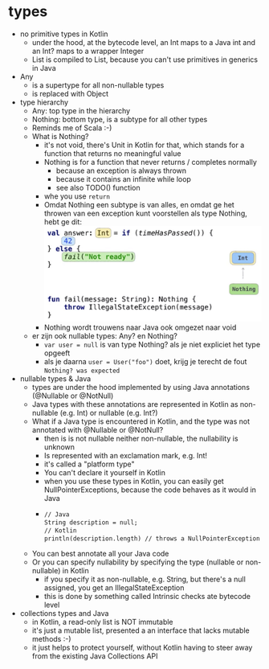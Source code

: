 # types

- no primitive types in Kotlin
    - under the hood, at the bytecode level, an Int maps to a Java int and an Int? maps to a wrapper Integer
    - List<Int> is compiled to List<Integer>, because you can't use primitives in generics in Java
- Any
    - is a supertype for all non-nullable types
    - is replaced with Object
- type hierarchy
    - Any: top type in the hierarchy
    - Nothing: bottom type, is a subtype for all other types
    - Reminds me of Scala :-)
    - What is Nothing?
        - it's not void, there's Unit in Kotlin for that, which stands for a function that returns no meaningful value
        - Nothing is for a function that never returns / completes normally
            - because an exception is always thrown
            - because it contains an infinite while loop
            - see also TODO() function
        - whe you use `return`
        - Omdat Nothing een subtype is van alles, en omdat ge het throwen van een exception kunt voorstellen als type Nothing, hebt ge dit:
        ![](nothing.png)
        - Nothing wordt trouwens naar Java ook omgezet naar void
    - er zijn ook nullable types: Any? en Nothing?
        - `var user = null` is van type Nothing? als je niet expliciet het type opgeeft
        - als je daarna `user = User("foo")` doet, krijg je terecht de fout `Nothing? was expected`
- nullable types & Java
    - types are under the hood implemented by using Java annotations (@Nullable or @NotNull)
    - Java types with these annotations are represented in Kotlin as non-nullable (e.g. Int) or nullable (e.g. Int?)
    - What if a Java type is encountered in Kotlin, and the type was not annotated with @Nullable or @NotNull?
        - then is is not nullable neither non-nullable, the nullability is unknown
        - Is represented with an exclamation mark, e.g. Int!
        - it's called a "platform type"
        - You can't declare it yourself in Kotlin
        - when you use these types in Kotlin, you can easily get NullPointerExceptions, because the code behaves as it would in Java
        - ```
          // Java
          String description = null; 
          // Kotlin
          println(description.length) // throws a NullPointerException
          ``` 
    - You can best annotate all your Java code
    - Or you can specify nullability by specifying the type (nullable or non-nullable) in Kotlin
        - if you specify it as non-nullable, e.g. String, but there's a null assigned, you get an IllegalStateException
        - this is done by something called Intrinsic checks ate bytecode level
- collections types and Java
    - in Kotlin, a read-only list is NOT immutable
    - it's just a mutable list, presented a an interface that lacks mutable methods :-)
    - it just helps to protect yourself, without Kotlin having to steer away from the existing Java Collections API